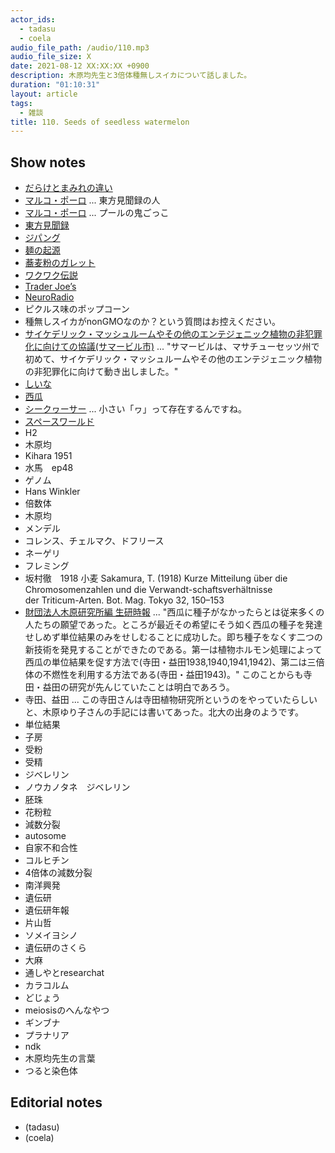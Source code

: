 ```yaml
---
actor_ids:
  - tadasu
  - coela
audio_file_path: /audio/110.mp3
audio_file_size: X
date: 2021-08-12 XX:XX:XX +0900
description: 木原均先生と3倍体種無しスイカについて話しました。
duration: "01:10:31"
layout: article
tags:
  - 雑談
title: 110. Seeds of seedless watermelon
---
```


## Show notes
- [だらけとまみれの違い](https://nihon5-bunka.net/difference-darake-mamire/)
- [マルコ・ポーロ](https://ja.wikipedia.org/wiki/%E3%83%9E%E3%83%AB%E3%82%B3%E3%83%BB%E3%83%9D%E3%83%BC%E3%83%AD) ... 東方見聞録の人
- [マルコ・ポーロ](https://ameblo.jp/brenandyu/entry-12388065677.html) ... プールの鬼ごっこ
- [東方見聞録](https://ja.wikipedia.org/wiki/%E6%9D%B1%E6%96%B9%E8%A6%8B%E8%81%9E%E9%8C%B2)
- [ジパング](https://ja.wikipedia.org/wiki/%E3%82%B8%E3%83%91%E3%83%B3%E3%82%B0)
- [麺の起源](http://world-noodle-dictionary.com/roots/origin.html)
- [蕎麦粉のガレット](http://www.lescerisiers.jp/galette/)
- [ワクワク伝説](https://ja.wikipedia.org/wiki/%E3%83%AF%E3%82%AF%E3%83%AF%E3%82%AF)
- [Trader Joe’s](https://www.traderjoes.com/home)
- [NeuroRadio](https://neuroradio.tokyo/)
- ピクルス味のポップコーン
- 種無しスイカがnonGMOなのか？という質問はお控えください。
- [サイケデリック・マッシュルームやその他のエンテジェニック植物の非犯罪化に向けての協議(サマービル市)](https://www.bostonherald.com/2021/01/16/somerville-moves-toward-decriminalizing-psychedelic-mushrooms/) ... "サマービルは、マサチューセッツ州で初めて、サイケデリック・マッシュルームやその他のエンテジェニック植物の非犯罪化に向けて動き出しました。"
- [しいな](https://dictionary.goo.ne.jp/word/%E7%B2%83/)
- [西瓜](https://ja.wikipedia.org/wiki/%E3%82%B9%E3%82%A4%E3%82%AB)
- [シークヮーサー](https://ja.wikipedia.org/wiki/%E3%82%B7%E3%83%BC%E3%82%AF%E3%83%AE%E3%83%BC%E3%82%B5%E3%83%BC) ... 小さい「ヮ」って存在するんですね。
- [スペースワールド](https://ja.wikipedia.org/wiki/%E3%82%B9%E3%83%9A%E3%83%BC%E3%82%B9%E3%83%AF%E3%83%BC%E3%83%AB%E3%83%89)
- H2
- 木原均
- Kihara 1951
- 水馬　ep48
- ゲノム
- Hans Winkler
- 倍数体
- 木原均
- メンデル
- コレンス、チェルマク、ドフリース
- ネーゲリ
- フレミング
- 坂村徹　1918 小麦 		Sakamura, T. (1918) Kurze Mitteilung über die Chromosomenzahlen und die Verwandt-schaftsverhältnisse der Triticum-Arten. Bot. Mag. Tokyo 32, 150–153
- [財団法人木原研究所編 生研時報](https://shigen.nig.ac.jp/wheat/komugi/ziho/pdf/seikenziho3part3.pdf) ... "西瓜に種子がなかったらとは従来多くの人たちの願望であった。ところが最近その希望にそう如く西瓜の種子を発達せしめず単位結果のみをせしむることに成功した。即ち種子をなくす二つの新技術を発見することができたのである。第一は植物ホルモン処理によって西瓜の単位結果を促す方法で(寺田・益田1938,1940,1941,1942)、第二は三倍体の不燃性を利用する方法である(寺田・益田1943)。" このことからも寺田・益田の研究が先んじていたことは明白であろう。
- 寺田、益田  ... この寺田さんは寺田植物研究所というのをやっていたらしいと、木原ゆり子さんの手記には書いてあった。北大の出身のようです。
- 単位結果
- 子房
- 受粉
- 受精
- ジベレリン
- ノウカノタネ　ジベレリン
- 胚珠
- 花粉粒
- 減数分裂
- autosome 
- 自家不和合性
- コルヒチン
- 4倍体の減数分裂
- 南洋興発
- 遺伝研
- 遺伝研年報
- 片山哲
- ソメイヨシノ
- 遺伝研のさくら
- 大麻
- 通しやとresearchat
- カラコルム
- どじょう
- meiosisのへんなやつ
- ギンブナ
- プラナリア
- ndk
- 木原均先生の言葉
- つると染色体

## Editorial notes
- (tadasu)
- (coela)

